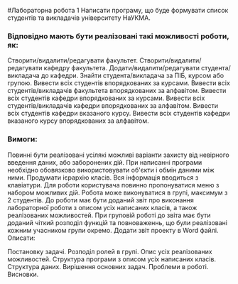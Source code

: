 #Лабораторна робота 1
Написати програму, що буде формувати список студентів та викладачів університету НаУКМА.

<h3>Відповідно мають бути реалізовані такі можливості роботи, як:</h3>

Створити/видалити/редагувати факультет.
Створити/видалити/редагувати кафедру факультета.
Додати/видалити/редагувати студента/викладача до кафедри.
Знайти студента/викладача за ПІБ, курсом або групою.
Вивести всіх студентів впорядкованих за курсами.
Вивести всіх студентів/викладачів факультета впорядкованих за алфавітом.
Вивести всіх студентів кафедри впорядкованих за курсами.
Вивести всіх студентів/викладачів кафедри впорядкованих за алфавітом.
Вивести всіх студентів кафедри вказаного курсу.
Вивести всіх студентів кафедри вказаного курсу впорядкованих за алфавітом.
 

<h3>Вимоги:</h3>

Повинні бути реалізовані усілякі можливі варіанти захисту від невірного введення даних, або заборонених дій.
При написанні програми необхідно обовязково використовувати об'єкти і обмін даними між ними.
Продумати ієрархію класів.
Вся інформація вводиться з клавіатури.
Для роботи користувача повинно пропонуватися меню з набором можливих дій.
Робота може виконуватися в групі, максимум з 2 студентів.
До роботи має бути доданий звіт про виконання лабораторної роботи з описом усіх написаних класів, а також реалізованих можливостей.
При груповій роботі до звіта має бути доданий чіткий розподіл функцій та повноваженнь, що були реалізовані кожним учасником групи окремо.
Додати звіт проекту в Word файлі. Описати:

Постановку задачі.
Розподіл ролей в групі.
Опис усіх реалізованих можливостей.
Cтруктура програми з описом усіх написаних класів.
Структура даних.
Вирішення основних задач.
Проблеми в роботі.
Висновки.
